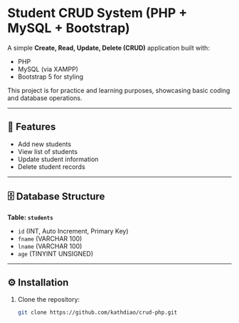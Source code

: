 # Student CRUD System (PHP + MySQL + Bootstrap)

A simple **Create, Read, Update, Delete (CRUD)** application built with:
- PHP
- MySQL (via XAMPP)
- Bootstrap 5 for styling

This project is for practice and learning purposes, showcasing basic coding and database operations.

---

## 🚀 Features
- Add new students
- View list of students
- Update student information
- Delete student records

---

## 🗄️ Database Structure
**Table: `students`**
- `id` (INT, Auto Increment, Primary Key)
- `fname` (VARCHAR 100)
- `lname` (VARCHAR 100)
- `age` (TINYINT UNSIGNED)

---

## ⚙️ Installation
1. Clone the repository:
   ```bash
   git clone https://github.com/kathdiao/crud-php.git

